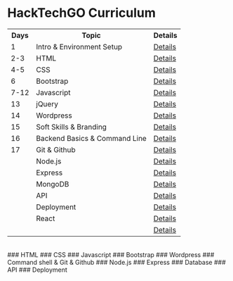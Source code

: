 # HackTechGO Curriculum

<table style="width:100%">
  <tr>
    <th>Days</th>
    <th>Topic</th>
    <th>Details</th>
  </tr>
  <tr>
    <td>1</td>
    <td>Intro & Environment Setup</td>
    <td><a href="https://github.com/HackTechGO/Introduction-Setup">Details </a></td>
  </tr>
  <tr>
    <td>2-3</td>
    <td>HTML</td>
    <td><a href="https://github.com/HackTechGO/html">Details </a></td>
  </tr>
  <tr>
    <td>4-5</td>
    <td>CSS</td>
    <td><a href="https://github.com/HackTechGO/CSS">Details </a></td>
  </tr>
  <tr>
    <td>6</td>
    <td>Bootstrap</td>
    <td><a href="https://github.com/HackTechGO/Bootstrap">Details </a></td>
  </tr>
   <tr>
    <td>7-12</td>
    <td>Javascript</td>
    <td><a href="https://github.com/HackTechGO/JavaScript">Details </a></td>
  </tr>
  <tr>
    <td>13</td>
    <td>jQuery</td>
    <td> <a href="https://github.com/HackTechGO/jQuery/blob/master/README.md">Details</a></td>
  </tr>
  <tr>
    <td>14</td>
    <td>Wordpress</td>
    <td><a href="https://github.com/HackTechGO/Wordpress">Details</a></td>
  </tr>
  <tr>
    <td>15</td>
    <td>Soft Skills & Branding</td>
    <td><a href="https://github.com/HackTechGO/Branding-CV-Linkedin"> Details </a></td>
  </tr> 
  <tr>
    <td>16</td>
    <td>Backend Basics & Command Line</td>
    <td><a href="https://github.com/HackTechGO/Backend">Details</a></td>
  </tr>
  <tr>
    <td>17</td>
    <td>Git & Github</td> 
    <td><a href="https://github.com/HackTechGO/Git-Github">Details</a></td>
  </tr>
  <tr>
    <td></td>
    <td>Node.js</td>
    <td><a href="https://github.com/HackTechGO/Node.js">Details</a></td>
  </tr>
  <tr>
    <td></td>
    <td>Express</td>
    <td><a href="">Details</a></td>
  </tr>
    <tr>
    <td></td>
    <td>MongoDB</td>
    <td><a href="">Details</a></td>
  </tr>
    <tr>
    <td></td>
    <td>API</td>
    <td><a href="">Details</a></td>
  </tr>
    <tr>
    <td></td>
    <td>Deployment</td>
    <td><a href="">Details</a></td>
  </tr>
  <tr>
    <td></td>
    <td>React</td>
    <td><a href="">Details</a></td>
  </tr>
  <tr>
    <td></td>
    <td></td>
    <td><a href="">Details</a></td>
  </tr>
</table>


</br>
### HTML
### CSS
### Javascript
### Bootstrap
### Wordpress
### Command shell & Git & Github
### Node.js
### Express
### Database
### API
### Deployment
